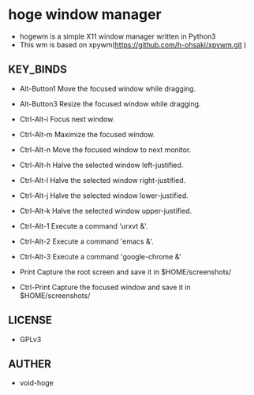 # hoge window manager
- hogewm is a simple X11 window manager written in Python3
- This wm is based on xpywm(https://github.com/h-ohsaki/xpywm.git )

## KEY_BINDS
- Alt-Button1
  Move the focused window while dragging.

- Alt-Button3
  Resize the focused window while dragging.

- Ctrl-Alt-i
  Focus next window.

- Ctrl-Alt-m
  Maximize the focused window.

- Ctrl-Alt-n
  Move the focused window to next monitor.

- Ctrl-Alt-h
  Halve the selected window left-justified.

- Ctrl-Alt-l
  Halve the selected window right-justified.

- Ctrl-Alt-j
  Halve the selected window lower-justified.

- Ctrl-Alt-k
  Halve the selected window upper-justified.

- Ctrl-Alt-1
  Execute a command 'urxvt &'.

- Ctrl-Alt-2
  Execute a command 'emacs &'.

- Ctrl-Alt-3
  Execute a command 'google-chrome &'

- Print
  Capture the root screen and save it in $HOME/screenshots/

- Ctrl-Print
  Capture the focused window and save it in $HOME/screenshots/

## LICENSE
- GPLv3

## AUTHER
- void-hoge
